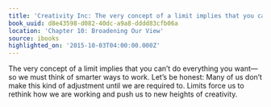 ```yaml
---
title: 'Creativity Inc: The very concept of a limit implies that you can’t do everyt…'
book_uuid: d8e43598-d082-40dc-a9a8-dddd83cfb06a
location: 'Chapter 10: Broadening Our View'
source: ibooks
highlighted_on: '2015-10-03T04:00:00.000Z'
---
```


The very concept of a limit implies that you can’t do everything you want—so we must think of smarter ways to work. Let’s be honest: Many of us don’t make this kind of adjustment until we are required to. Limits force us to rethink how we are working and push us to new heights of creativity.